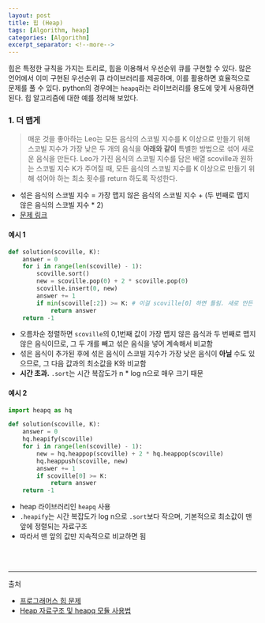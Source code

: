 ```yaml
---
layout: post
title: 힙 (Heap)
tags: [Algorithm, heap]
categories: [Algorithm]
excerpt_separator: <!--more-->
---
```

힙은 특정한 규칙을 가지는 트리로, 힙을 이용해서 우선순위 큐를 구현할 수 있다. 많은 언어에서 이미 구현된 우선순위 큐 라이브러리를 제공하며, 이를 활용하면 효율적으로 문제를 풀 수 있다. <!--more-->python의 경우에는 `heapq`라는 라이브러리를 용도에 맞게 사용하면 된다.
힙 알고리즘에 대한 예를 정리해 보았다.

### 1. 더 맵게
> 매운 것을 좋아하는 Leo는 모든 음식의 스코빌 지수를 K 이상으로 만들기 위해 스코빌 지수가 가장 낮은 두 개의 음식을 **아래와 같이** 특별한 방법으로 섞어 새로운 음식을 만든다. Leo가 가진 음식의 스코빌 지수를 담은 배열 scoville과 원하는 스코빌 지수 K가 주어질 때, 모든 음식의 스코빌 지수를 K 이상으로 만들기 위해 섞어야 하는 최소 횟수를 return 하도록 작성한다.

- 섞은 음식의 스코빌 지수 = 가장 맵지 않은 음식의 스코빌 지수 + (두 번째로 맵지 않은 음식의 스코빌 지수 * 2)
- [문제 링크](https://programmers.co.kr/learn/courses/30/lessons/42626)

#### 예시 1
```python
def solution(scoville, K):
    answer = 0
    for i in range(len(scoville) - 1):
        scoville.sort()
        new = scoville.pop(0) + 2 * scoville.pop(0)
        scoville.insert(0, new)
        answer += 1
        if min(scoville[:2]) >= K: # 이걸 scoville[0] 하면 틀림. 새로 만든 값이 최소가 아닐 수도 있기 때문
            return answer
    return -1
```
- 오름차순 정렬하면 `scoville`의 0,1번째 값이 가장 맵지 않은 음식과 두 번째로 맵지 않은 음식이므로, 그 두 개를 빼고 섞은 음식을 넣어 계속해서 비교함
- 섞은 음식이 추가된 후에 섞은 음식이 스코빌 지수가 가장 낮은 음식이 **아닐** 수도 있으므로, 그 다음 값과의 최소값을 K와 비교함
- **시간 초과.** `.sort`는 시간 복잡도가 n * log n으로 매우 크기 때문

#### 예시 2
```py
import heapq as hq

def solution(scoville, K):
    answer = 0
    hq.heapify(scoville)
    for i in range(len(scoville) - 1):
        new = hq.heappop(scoville) + 2 * hq.heappop(scoville)
        hq.heappush(scoville, new)
        answer += 1
        if scoville[0] >= K:
            return answer
    return -1
```
- heap 라이브러리인 `heapq` 사용
- `.heapify`는 시간 복잡도가 log n으로 `.sort`보다 작으며, 기본적으로 최소값이 맨 앞에 정렬되는 자료구조
- 따라서 맨 앞의 값만 지속적으로 비교하면 됨
<br>
<br>

---
출처
- [프로그래머스 힙 문제](https://programmers.co.kr/learn/courses/30/parts/12117)
- [Heap 자료구조 및 heapq 모듈 사용법](https://www.daleseo.com/python-heapq/)

